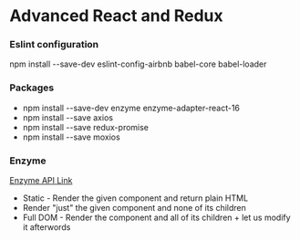 # Advanced React and Redux

### Eslint configuration
npm install --save-dev eslint-config-airbnb babel-core babel-loader

### Packages
* npm install --save-dev enzyme enzyme-adapter-react-16
* npm install --save axios
* npm install --save redux-promise
* npm install --save moxios

### Enzyme
[Enzyme API Link](http://airbnb.io/enzyme/)
* Static - Render the given component and return plain HTML
* Render "just" the given component and none of its children
* Full DOM - Render the component and all of its children + let us modify it afterwords
